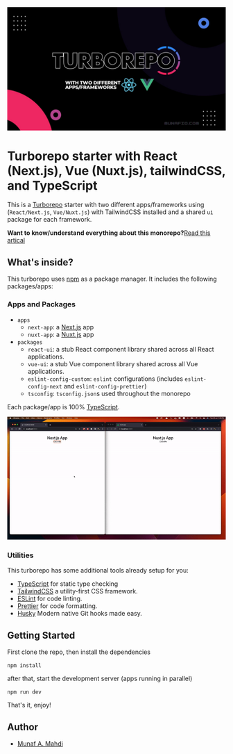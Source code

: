 <div style="text-align: center"><img src="images/cover.jpeg" /></div>

# Turborepo starter with React (Next.js), Vue (Nuxt.js), tailwindCSS, and TypeScript

This is a [Turborepo](https://turborepo.org/) starter with two different apps/frameworks using (`React/Next.js`, `Vue/Nuxt.js`) with TailwindCSS installed and a shared `ui` package for each framework.

**Want to know/understand everything about this monorepo?**[Read this artical](https://blog.munafio.com/building-a-monorepo-using-turborepo-with-react-js-and-vue-js-b6b25d7e41f7)

## What's inside?

This turborepo uses [npm](https://www.npmjs.com/) as a package manager. It includes the following packages/apps:

### Apps and Packages

- `apps`
  - `next-app`: a [Next.js](https://nextjs.org) app
  - `nuxt-app`: a [Nuxt.js](https://nuxtjs.org) app
- `packages`
  - `react-ui`: a stub React component library shared across all React applications.
  - `vue-ui`: a stub Vue component library shared across all Vue applications.
  - `eslint-config-custom`: `eslint` configurations (includes `eslint-config-next` and `eslint-config-prettier`)
  - `tsconfig`: `tsconfig.json`s used throughout the monorepo

Each package/app is 100% [TypeScript](https://www.typescriptlang.org/).

<div style="text-align: center">
<img src="images/demo.gif" />
</div>

### Utilities

This turborepo has some additional tools already setup for you:

- [TypeScript](https://www.typescriptlang.org/) for static type checking
- [TailwindCSS](https://www.tailwindcss.com/) a utility-first CSS framework.
- [ESLint](https://eslint.org/) for code linting.
- [Prettier](https://prettier.io) for code formatting.
- [Husky](https://www.npmjs.com/package/husky) Modern native Git hooks made easy.

## Getting Started

First clone the repo, then install the dependencies

```
npm install
```

after that, start the development server (apps running in parallel)

```
npm run dev
```

That's it, enjoy!

## Author

- [Munaf A. Mahdi](https://twitter.com/munafiofficial)
